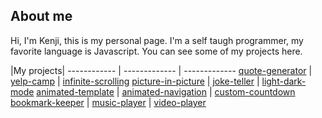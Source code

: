 ## About me

Hi, I'm Kenji, this is my personal page. I'm a self taugh programmer, my favorite language is Javascript. You can see some of my projects here.

|My projects|
------------ | ------------- | -------------
[quote-generator](./quote-generator/) | [yelp-camp](https://stark-springs-41502.herokuapp.com/) | [infinite-scrolling](./infinite-scrolling)
[picture-in-picture](./picture-in-picture) | [joke-teller](./joke-teller) | [light-dark-mode](./light-dark-mode)
[animated-template](./animated-template) | [animated-navigation](./animated-navigation) | [custom-countdown](./custom-countdown)
[bookmark-keeper](./book-keeper) | [music-player](./music-player) | [video-player](./video-player)
